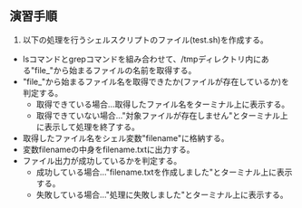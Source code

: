 ## 演習手順

1) 以下の処理を行うシェルスクリプトのファイル(test.sh)を作成する。  
  - lsコマンドとgrepコマンドを組み合わせて、/tmpディレクトリ内にある"file_"から始まるファイルの名前を取得する。
  - "file_"から始まるファイル名を取得できたか(ファイルが存在しているか)を判定する。
     - 取得できている場合…取得したファイル名をターミナル上に表示する。
     - 取得できていない場合…"対象ファイルが存在しません"とターミナル上に表示して処理を終了する。
  - 取得したファイル名をシェル変数"filename"に格納する。
  - 変数filenameの中身をfilename.txtに出力する。
  - ファイル出力が成功しているかを判定する。
    - 成功している場合…"filename.txtを作成しました"とターミナル上に表示する。
    - 失敗している場合…"処理に失敗しました"とターミナル上に表示する。